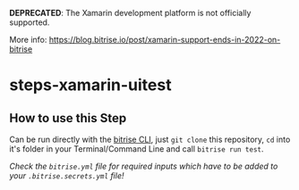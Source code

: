 **DEPRECATED**: The Xamarin development platform is not officially supported.

More info: https://blog.bitrise.io/post/xamarin-support-ends-in-2022-on-bitrise

# steps-xamarin-uitest

## How to use this Step

Can be run directly with the [bitrise CLI](https://github.com/bitrise-io/bitrise),
just `git clone` this repository, `cd` into it's folder in your Terminal/Command Line
and call `bitrise run test`.

*Check the `bitrise.yml` file for required inputs which have to be
added to your `.bitrise.secrets.yml` file!*